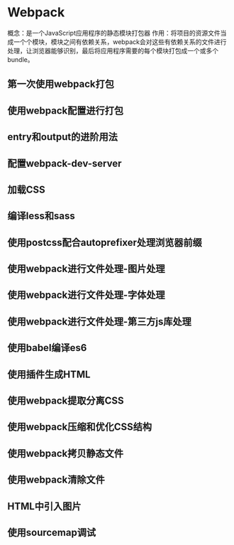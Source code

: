 # Webpack

概念：是一个JavaScript应用程序的静态模块打包器
作用：将项目的资源文件当成一个个模块，模块之间有依赖关系，webpack会对这些有依赖关系的文件进行处理，让浏览器能够识别，最后将应用程序需要的每个模块打包成一个或多个bundle。

## 第一次使用webpack打包

## 使用webpack配置进行打包

## entry和output的进阶用法

## 配置webpack-dev-server

## 加载CSS

## 编译less和sass

## 使用postcss配合autoprefixer处理浏览器前缀

## 使用webpack进行文件处理-图片处理

## 使用webpack进行文件处理-字体处理

## 使用webpack进行文件处理-第三方js库处理

## 使用babel编译es6

## 使用插件生成HTML

## 使用webpack提取分离CSS

## 使用webpack压缩和优化CSS结构

## 使用webpack拷贝静态文件

## 使用webpack清除文件

## HTML中引入图片

## 使用sourcemap调试
